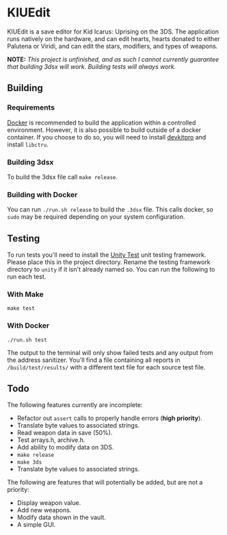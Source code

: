 # KIUEdit
KIUEdit is a save editor for Kid Icarus: Uprising on the 3DS. The application runs natively on the hardware, and can edit hearts, hearts donated to either Palutena or Viridi, and can edit the stars, modifiers, and types of weapons.

**NOTE:** *This project is unfinished, and as such I cannot currently guarantee that building 3dsx will work. Building tests will always work.*

## Building
### Requirements
[Docker](https://www.docker.com/) is recommended to build the application within a controlled environment. However, it is also possible to build outside of a docker container. If you choose to do so, you will need to install [devkitpro](https://devkitpro.org/wiki/Getting_Started) and install `libctru`.

### Building 3dsx

To build the 3dsx file call `make release`.

### Building with Docker
You can run `./run.sh release` to build the `.3dsx` file. This calls docker, so `sudo` may be required depending on your system configuration.

## Testing
To run tests you'll need to install the [Unity Test](https://github.com/ThrowTheSwitch/Unity) unit testing framework. Please place this in the project directory. Rename the testing framework directory to `unity` if it isn't already named so. You can run the following to run each test.

### With Make
```
make test
```

### With Docker
```
./run.sh test
```

The output to the terminal will only show failed tests and any output from the address sanitizer. You'll find a file containing all reports in `/build/test/results/` with a different text file for each source test file.

## Todo
The following features currently are incomplete:
- Refactor out `assert` calls to properly handle errors (**high priority**).
- Translate byte values to associated strings.
- Read weapon data in save (50%).
- Test arrays.h, archive.h.
- Add ability to modify data on 3DS.
- `make release`
- `make 3ds`
- Translate byte values to associated strings.

The following are features that will potentially be added, but are not a priority:
- Display weapon value.
- Add new weapons.
- Modify data shown in the vault.
- A simple GUI.
